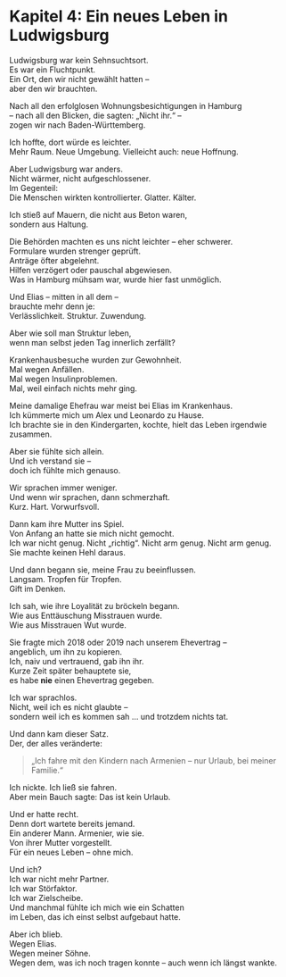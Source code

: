 # Kapitel 4: Ein neues Leben in Ludwigsburg

Ludwigsburg war kein Sehnsuchtsort.  
Es war ein Fluchtpunkt.  
Ein Ort, den wir nicht gewählt hatten –  
aber den wir brauchten.

Nach all den erfolglosen Wohnungsbesichtigungen in Hamburg  
– nach all den Blicken, die sagten: „Nicht ihr.“ –  
zogen wir nach Baden-Württemberg.

Ich hoffte, dort würde es leichter.  
Mehr Raum. Neue Umgebung. Vielleicht auch: neue Hoffnung.

Aber Ludwigsburg war anders.  
Nicht wärmer, nicht aufgeschlossener.  
Im Gegenteil:  
Die Menschen wirkten kontrollierter. Glatter. Kälter.

Ich stieß auf Mauern, die nicht aus Beton waren,  
sondern aus Haltung.

Die Behörden machten es uns nicht leichter – eher schwerer.  
Formulare wurden strenger geprüft.  
Anträge öfter abgelehnt.  
Hilfen verzögert oder pauschal abgewiesen.  
Was in Hamburg mühsam war, wurde hier fast unmöglich.

Und  Elias – mitten in all dem –  
brauchte mehr denn je:  
Verlässlichkeit. Struktur. Zuwendung.

Aber wie soll man Struktur leben,  
wenn man selbst jeden Tag innerlich zerfällt?

Krankenhausbesuche wurden zur Gewohnheit.  
Mal wegen Anfällen.  
Mal wegen Insulinproblemen.  
Mal, weil einfach nichts mehr ging.

Meine damalige Ehefrau war meist bei  Elias im Krankenhaus.  
Ich kümmerte mich um Alex und Leonardo zu Hause.  
Ich brachte sie in den Kindergarten, kochte, hielt das Leben irgendwie zusammen.

Aber sie fühlte sich allein.  
Und ich verstand sie –  
doch ich fühlte mich genauso.

Wir sprachen immer weniger.  
Und wenn wir sprachen, dann schmerzhaft.  
Kurz. Hart. Vorwurfsvoll.

Dann kam ihre Mutter ins Spiel.  
Von Anfang an hatte sie mich nicht gemocht.  
Ich war nicht genug. Nicht „richtig“. Nicht arm genug. Nicht arm genug.  
Sie machte keinen Hehl daraus.

Und dann begann sie, meine Frau zu beeinflussen.  
Langsam. Tropfen für Tropfen.  
Gift im Denken.

Ich sah, wie ihre Loyalität zu bröckeln begann.  
Wie aus Enttäuschung Misstrauen wurde.  
Wie aus Misstrauen Wut wurde.

Sie fragte mich 2018 oder 2019 nach unserem Ehevertrag –  
angeblich, um ihn zu kopieren.  
Ich, naiv und vertrauend, gab ihn ihr.  
Kurze Zeit später behauptete sie,  
es habe **nie** einen Ehevertrag gegeben.

Ich war sprachlos.  
Nicht, weil ich es nicht glaubte –  
sondern weil ich es kommen sah … und trotzdem nichts tat.

Und dann kam dieser Satz.  
Der, der alles veränderte:

> „Ich fahre mit den Kindern nach Armenien – nur Urlaub, bei meiner Familie.“

Ich nickte. Ich ließ sie fahren.  
Aber mein Bauch sagte: Das ist kein Urlaub.

Und er hatte recht.  
Denn dort wartete bereits jemand.  
Ein anderer Mann. Armenier, wie sie.  
Von ihrer Mutter vorgestellt.  
Für ein neues Leben – ohne mich.

Und ich?  
Ich war nicht mehr Partner.  
Ich war Störfaktor.  
Ich war Zielscheibe.  
Und manchmal fühlte ich mich wie ein Schatten  
im Leben, das ich einst selbst aufgebaut hatte.

Aber ich blieb.  
Wegen  Elias.  
Wegen meiner Söhne.  
Wegen dem, was ich noch tragen konnte – auch wenn ich längst wankte.

